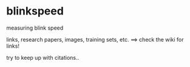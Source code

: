 # blinkspeed

measuring blink speed

links, research papers, images, training sets, etc. 
==> check the wiki for links!

try to keep up with citations..

